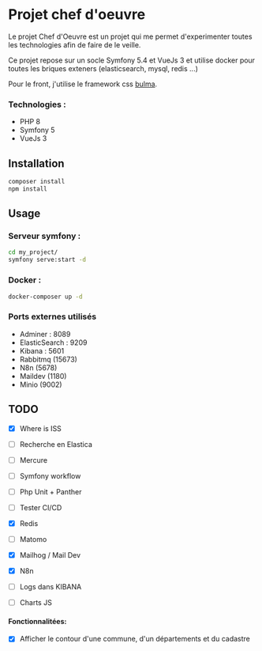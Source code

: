 # Projet chef d'oeuvre

Le projet Chef d'Oeuvre est un projet qui me permet d'experimenter toutes les technologies afin de faire de le veille.

Ce projet repose sur un socle Symfony 5.4 et VueJs 3 et utilise docker pour toutes les briques exteners (elasticsearch, mysql, redis ...)

Pour le front, j'utilise le framework css [bulma](https://bulma.io/).
### Technologies :
- PHP 8
- Symfony 5
- VueJs 3


Installation
------------
```bash
composer install
npm install
```


Usage
-----
### Serveur symfony : 
```bash
cd my_project/
symfony serve:start -d
```

### Docker : 
```bash
docker-composer up -d
```

### Ports externes utilisés
- Adminer : 8089
- ElasticSearch : 9209
- Kibana : 5601
- Rabbitmq (15673)
- N8n (5678)
- Maildev (1180)
- Minio (9002)

TODO
-----
- [x] Where is ISS
- [ ] Recherche en Elastica
- [ ] Mercure
- [ ] Symfony workflow
- [ ] Php Unit + Panther
- [ ] Tester CI/CD
- [x] Redis
- [ ] Matomo 
- [x] Mailhog / Mail Dev 
- [x] N8n  
- [ ] Logs dans KIBANA
- [ ] Charts JS


#### Fonctionnalitées: 
- [x] Afficher le contour d'une commune, d'un départements et du cadastre




